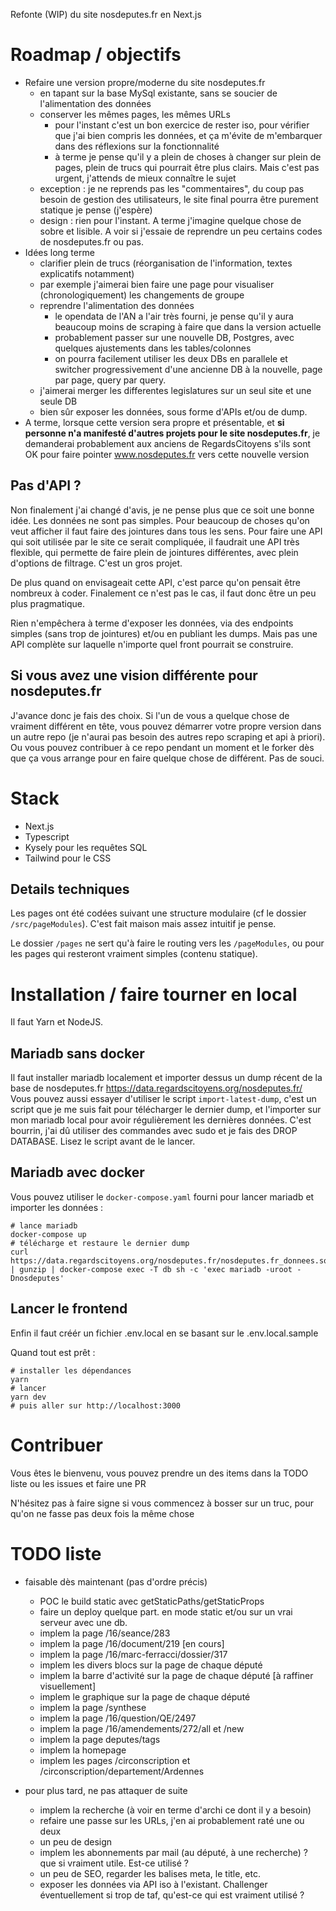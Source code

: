Refonte (WIP) du site nosdeputes.fr en Next.js

# Roadmap / objectifs

- Refaire une version propre/moderne du site nosdeputes.fr
  - en tapant sur la base MySql existante, sans se soucier de l'alimentation des données
  - conserver les mêmes pages, les mêmes URLs
    - pour l'instant c'est un bon exercice de rester iso, pour vérifier que j'ai bien compris les données, et ça m'évite de m'embarquer dans des réflexions sur la fonctionnalité
    - à terme je pense qu'il y a plein de choses à changer sur plein de pages, plein de trucs qui pourrait être plus clairs. Mais c'est pas urgent, j'attends de mieux connaître le sujet
  - exception : je ne reprends pas les "commentaires", du coup pas besoin de gestion des utilisateurs, le site final pourra être purement statique je pense (j'espère)
  - design : rien pour l'instant. A terme j'imagine quelque chose de sobre et lisible. A voir si j'essaie de reprendre un peu certains codes de nosdeputes.fr ou pas.
- Idées long terme
  - clarifier plein de trucs (réorganisation de l'information, textes explicatifs notamment)
  - par exemple j'aimerai bien faire une page pour visualiser (chronologiquement) les changements de groupe
  - reprendre l'alimentation des données
    - le opendata de l'AN a l'air très fourni, je pense qu'il y aura beaucoup moins de scraping à faire que dans la version actuelle
    - probablement passer sur une nouvelle DB, Postgres, avec quelques ajustements dans les tables/colonnes
    - on pourra facilement utiliser les deux DBs en parallele et switcher progressivement d'une ancienne DB à la nouvelle, page par page, query par query.
  - j'aimerai merger les differentes legislatures sur un seul site et une seule DB
  - bien sûr exposer les données, sous forme d'APIs et/ou de dump.
- A terme, lorsque cette version sera propre et présentable, et **si personne n'a manifesté d'autres projets pour le site nosdeputes.fr**, je demanderai probablement aux anciens de RegardsCitoyens s'ils sont OK pour faire pointer www.nosdeputes.fr vers cette nouvelle version

## Pas d'API ?

Non finalement j'ai changé d'avis, je ne pense plus que ce soit une bonne idée. Les données ne sont pas simples. Pour beaucoup de choses qu'on veut afficher il faut faire des jointures dans tous les sens. Pour faire une API qui soit utilisée par le site ce serait compliquée, il faudrait une API très flexible, qui permette de faire plein de jointures différentes, avec plein d'options de filtrage. C'est un gros projet.

De plus quand on envisageait cette API, c'est parce qu'on pensait être nombreux à coder. Finalement ce n'est pas le cas, il faut donc être un peu plus pragmatique.

Rien n'empêchera à terme d'exposer les données, via des endpoints simples (sans trop de jointures) et/ou en publiant les dumps. Mais pas une API complète sur laquelle n'importe quel front pourrait se construire.

## Si vous avez une vision différente pour nosdeputes.fr

J'avance donc je fais des choix. Si l'un de vous a quelque chose de vraiment différent en tête, vous pouvez démarrer votre propre version dans un autre repo (je n'aurai pas besoin des autres repo scraping et api à priori). Ou vous pouvez contribuer à ce repo pendant un moment et le forker dès que ça vous arrange pour en faire quelque chose de différent. Pas de souci.

# Stack

- Next.js
- Typescript
- Kysely pour les requêtes SQL
- Tailwind pour le CSS

## Details techniques

Les pages ont été codées suivant une structure modulaire (cf le dossier `/src/pageModules`). C'est fait maison mais assez intuitif je pense.

Le dossier `/pages` ne sert qu'à faire le routing vers les `/pageModules`, ou pour les pages qui resteront vraiment simples (contenu statique).

# Installation / faire tourner en local

Il faut Yarn et NodeJS.

## Mariadb sans docker

Il faut installer mariadb localement et importer dessus un dump récent de la base de nosdeputes.fr https://data.regardscitoyens.org/nosdeputes.fr/ Vous pouvez aussi essayer d'utiliser le script `import-latest-dump`, c'est un script que je me suis fait pour télécharger le dernier dump, et l'importer sur mon mariadb local pour avoir régulièrement les dernières données. C'est bourrin, j'ai dû utiliser des commandes avec sudo et je fais des DROP DATABASE. Lisez le script avant de le lancer.

## Mariadb avec docker

Vous pouvez utiliser le `docker-compose.yaml` fourni pour lancer mariadb et importer les données :

    # lance mariadb
    docker-compose up
    # télécharge et restaure le dernier dump
    curl https://data.regardscitoyens.org/nosdeputes.fr/nosdeputes.fr_donnees.sql.gz | gunzip | docker-compose exec -T db sh -c 'exec mariadb -uroot -Dnosdeputes'

## Lancer le frontend

Enfin il faut créér un fichier .env.local en se basant sur le .env.local.sample

Quand tout est prêt :

    # installer les dépendances
    yarn
    # lancer
    yarn dev
    # puis aller sur http://localhost:3000

# Contribuer

Vous êtes le bienvenu, vous pouvez prendre un des items dans la TODO liste ou les issues et faire une PR

N'hésitez pas à faire signe si vous commencez à bosser sur un truc, pour qu'on ne fasse pas deux fois la même chose

# TODO liste

- faisable dès maintenant (pas d'ordre précis)

  - POC le build static avec getStaticPaths/getStaticProps
  - faire un deploy quelque part. en mode static et/ou sur un vrai serveur avec une db.
  - implem la page /16/seance/283
  - implem la page /16/document/219 [en cours]
  - implem la page /16/marc-ferracci/dossier/317
  - implem les divers blocs sur la page de chaque député
  - implem la barre d'activité sur la page de chaque député [à raffiner visuellement]
  - implem le graphique sur la page de chaque député
  - implem la page /synthese
  - implem la page /16/question/QE/2497
  - implem la page /16/amendements/272/all et /new
  - implem la page deputes/tags
  - implem la homepage
  - implem les pages /circonscription et /circonscription/departement/Ardennes

- pour plus tard, ne pas attaquer de suite
  - implem la recherche (à voir en terme d'archi ce dont il y a besoin)
  - refaire une passe sur les URLs, j'en ai probablement raté une ou deux
  - un peu de design
  - implem les abonnements par mail (au député, à une recherche) ? que si vraiment utile. Est-ce utilisé ?
  - un peu de SEO, regarder les balises meta, le title, etc.
  - exposer les données via API iso à l'existant. Challenger éventuellement si trop de taf, qu'est-ce qui est vraiment utilisé ?
